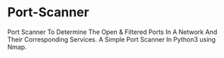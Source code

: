 # Port-Scanner
Port Scanner To Determine The Open &amp; Filtered Ports In A Network And Their Corresponding Services.
A Simple Port Scanner In Python3 using Nmap.
